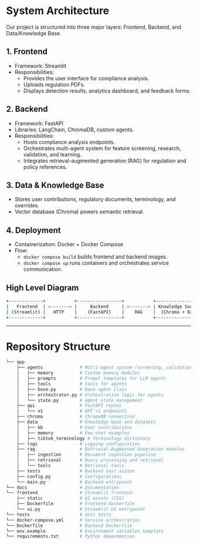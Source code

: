 # System Architecture
Our project is structured into three major layers: Frontend, Backend, and Data/Knowledge Base.

## 1. Frontend
- Framework: Streamlit
- Responsibilities:
  - Provides the user interface for compliance analysis.
  - Uploads regulation PDFs.
  - Displays detection results, analytics dashboard, and feedback forms.

## 2. Backend
- Framework: FastAPI
- Libraries: LangChain, ChromaDB, custom agents.
- Responsibilities:
  - Hosts compliance analysis endpoints.
  - Orchestrates multi-agent system for feature screening, research, validation, and learning.
  - Integrates retrieval-augmented generation (RAG) for regulation and policy references.

## 3. Data & Knowledge Base
- Stores user contributions, regulatory documents, terminology, and overrides.
- Vector database (Chroma) powers semantic retrieval.

## 4. Deployment
-  Containerization: Docker + Docker Compose
-  Flow:
    - `docker compose build` builds frontend and backend images.
    - `docker compose up` runs containers and orchestrates service communication.

## High Level Diagram 
```bash
+-------------+           +-----------------+           +-------------------+
|   Frontend  | <-------> |     Backend     | <-------> | Knowledge Sources |
| (Streamlit) |   HTTP    |    (FastAPI)    |    RAG    |  (Chroma + Data)  |
+-------------+           +-----------------+           +-------------------+
```

---

# Repository Structure
```bash
└── app
    ├── agents              # Multi-agent system (screening, validation, learning, research)
    │   ├── memory          # Custom memory modules
    │   ├── prompts         # Prompt templates for LLM agents
    │   ├── tools           # Tools for agents
    │   ├── base.py         # Base agent class
    │   ├── orchestrator.py # Orchestration logic for agents
    │   └── state.py        # Agent state management
    ├── api                 # FastAPI routes
    │   └── v1              # API v1 endpoints
    ├── chroma              # ChromaDB connection
    ├── data                # Knowledge base and datasets
    │   ├── kb              # User contributions
    │   ├── memory          # Few-shot examples
    │   ├── tiktok_terminology # Terminology dictionary
    ├── logs                # Logging configuration
    ├── rag                 # Retrieval-Augmented Generation modules
    │   ├── ingestion       # Document ingestion pipeline
    │   ├── retrieval       # Query processing and retrieval
    │   └── tools           # Retrieval tools
    ├── tests               # Backend test suites
    ├── config.py           # Configurations
    └── main.py             # Backend entrypoint
└── docs                    # Documentation
└── frontend                # Streamlit frontend
    ├── static              # UI assets (CSS)
    ├── Dockerfile          # Frontend Dockerfile
    └── ui.py               # Streamlit UI entrypoint
└── tests                   # Unit tests
└── docker-compose.yml      # Service orchestration
└── Dockerfile              # Backend Dockerfile
└── env.example             # Environment variables template
└── requirements.txt        # Python dependencies
```
